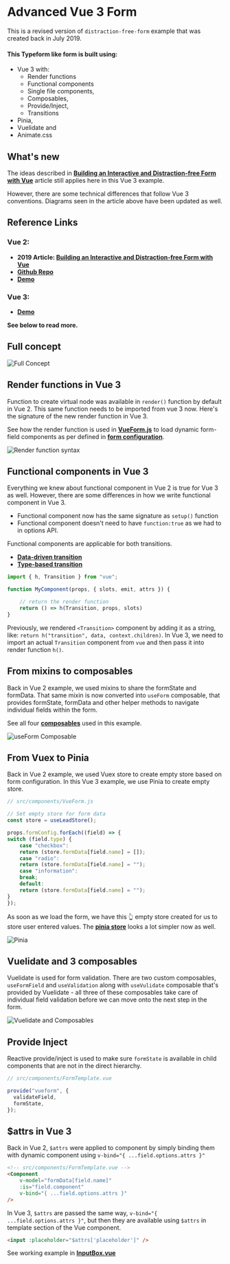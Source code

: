 # Advanced Vue 3 Form 
This is a revised version of `distraction-free-form` example that was created back in July 2019.

#### This Typeform like form is built using:
- Vue 3 with:
    - Render functions
    - Functional components 
    - Single file components,
    - Composables, 
    - Provide/Inject,
    - Transitions
- Pinia,
- Vuelidate and
- Animate.css

## What's new

The ideas described in **[Building an Interactive and Distraction-free Form with Vue](https://medium.com/vue-mastery/building-an-interactive-and-distraction-free-form-with-vue-bfe23907e981)** article still applies here in this Vue 3 example. 

However, there are some technical differences that follow Vue 3 conventions. Diagrams seen in the article above have been updated as well.

## Reference Links

### Vue 2:

- **2019 Article: [Building an Interactive and Distraction-free Form with Vue](https://medium.com/vue-mastery/building-an-interactive-and-distraction-free-form-with-vue-bfe23907e981)**
- **[Github Repo](https://github.com/Krutie/distraction-free-vue-form)**
- **[Demo](http://distraction-free-vue-form.surge.sh/)**

### Vue 3:
- **[Demo](https://advanced-vue3-form.surge.sh/)**

**See below to read more.**

## Full concept

![Full Concept](/docs/images/Full-Concept.png)

## Render functions in Vue 3

Function to create virtual node was available in `render()` function by default in Vue 2. This same function needs to be imported from vue 3 now. Here's the signature of the new render function in Vue 3.

See how the render function is used in **[VueForm.js](src/components/VueForm.js)** to load dynamic form-field components as per defined in **[form configuration](/src/config/config.js)**.

![Render function syntax](/docs/images/Render-Function.png)

## Functional components in Vue 3

Everything we knew about functional component in Vue 2 is true for Vue 3 as well. However, there are some differences in how we write functional component in Vue 3. 

- Functional component now has the same signature as `setup()` function
- Functional component doesn't need to have `function:true` as we had to in options API.

Functional components are applicable for both transitions. 
- **[Data-driven transition](/src/components/Transitions/DataDrivenTransition.js)**
- **[Type-based transition](/src/components/Transitions/TypeBasedTransition.js)**

```js
import { h, Transition } from "vue";

function MyComponent(props, { slots, emit, attrs }) {

    // return the render function
    return () => h(Transition, props, slots)
}
```

Previously, we rendered `<Transition>` component by adding it as a string, like: `return h("transition", data, context.children)`.
In Vue 3, we need to import an actual `Transition` component from `vue` and then pass it into render function `h()`.

## From mixins to composables

Back in Vue 2 example, we used mixins to share the formState and formData. That same mixin is now converted into `useForm` composable, that provides formState, formData and other helper methods to navigate individual fields within the form. 

See all four **[composables](/src/composables)**  used in this example.

![useForm Composable](/docs/images/FormMixins-Methods.png)

## From Vuex to Pinia

Back in Vue 2 example, we used Vuex store to create empty store based on form configuration. In this Vue 3 example, we use Pinia to create empty store. 

```js
// src/components/VueForm.js

// Set empty store for form data
const store = useLeadStore();

props.formConfig.forEach((field) => {
switch (field.type) {
    case "checkbox":
    return (store.formData[field.name] = []);
    case "radio":
    return (store.formData[field.name] = "");
    case "information":
    break;
    default:
    return (store.formData[field.name] = "");
}
});
```

As soon as we load the form, we have this 👆 empty store created for us to store user entered values. The **[pinia store](/src/stores/LeadStore.js)** looks a lot simpler now as well.

![Pinia](/docs/images/Pinia.png)


## Vuelidate and 3 composables

Vuelidate is used for form validation. There are two custom composables, `useFormField` and `useValidation` along with `useVulidate` composable that's provided by Vuelidate - all three of these composables take care of individual field validation before we can move onto the next step in the form.

![Vuelidate and Composables](/docs/images/Form-Template.png)

## Provide Inject

Reactive provide/inject is used to make sure `formState` is available in child components that are not in the direct hierarchy.

```js
// src/components/FormTemplate.vue

provide("vueform", {
  validateField,
  formState,
});
```

## $attrs in Vue 3

Back in Vue 2, `$attrs` were applied to component by simply binding them with dynamic component using 
`v-bind="{ ...field.options.attrs }"`

```html
<!-- src/components/FormTemplate.vue -->
<Component 
    v-model="formData[field.name]" 
    :is="field.component" 
    v-bind="{ ...field.options.attrs }"
/>
```

In Vue 3, `$attrs` are passed the same way, `v-bind="{ ...field.options.attrs }"`, but then they are available using `$attrs` in template section of the Vue component.

```html
<input :placeholder="$attrs['placeholder']" />
```

See working example in **[InputBox.vue](/src/components/FormElements/Fields/InputBox.vue)**